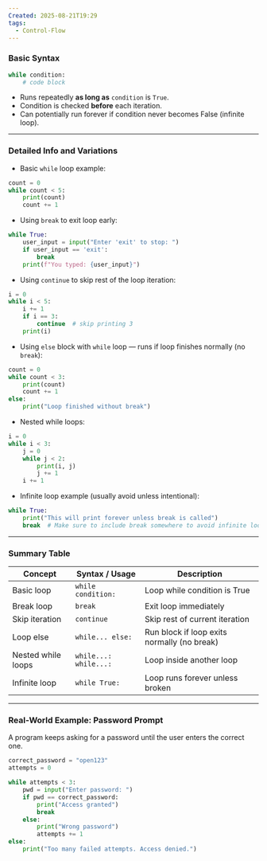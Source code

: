 ```yaml
---
Created: 2025-08-21T19:29
tags:
  - Control-Flow
---
```

### Basic Syntax

```Python
while condition:
    # code block
```

- Runs repeatedly **as long as** `condition` is `True`.
- Condition is checked **before** each iteration.
- Can potentially run forever if condition never becomes False (infinite loop).

---

### Detailed Info and Variations

- Basic `while` loop example:

```Python
count = 0
while count < 5:
    print(count)
    count += 1
```

- Using `break` to exit loop early:

```Python
while True:
    user_input = input("Enter 'exit' to stop: ")
    if user_input == 'exit':
        break
    print(f"You typed: {user_input}")
```

- Using `continue` to skip rest of the loop iteration:

```Python
i = 0
while i < 5:
    i += 1
    if i == 3:
        continue  # skip printing 3
    print(i)
```

- Using `else` block with `while` loop — runs if loop finishes normally (no `break`):

```Python
count = 0
while count < 3:
    print(count)
    count += 1
else:
    print("Loop finished without break")
```

- Nested while loops:

```Python
i = 0
while i < 3:
    j = 0
    while j < 2:
        print(i, j)
        j += 1
    i += 1
```

- Infinite loop example (usually avoid unless intentional):

```Python
while True:
    print("This will print forever unless break is called")
    break  # Make sure to include break somewhere to avoid infinite loop
```

---

### Summary Table

|Concept|Syntax / Usage|Description|
|---|---|---|
|Basic loop|`while condition:`|Loop while condition is True|
|Break loop|`break`|Exit loop immediately|
|Skip iteration|`continue`|Skip rest of current iteration|
|Loop else|`while... else:`|Run block if loop exits normally (no break)|
|Nested while loops|`while...: while...:`|Loop inside another loop|
|Infinite loop|`while True:`|Loop runs forever unless broken|

---

### Real-World Example: Password Prompt

A program keeps asking for a password until the user enters the correct one.

```Python
correct_password = "open123"
attempts = 0

while attempts < 3:
    pwd = input("Enter password: ")
    if pwd == correct_password:
        print("Access granted")
        break
    else:
        print("Wrong password")
        attempts += 1
else:
    print("Too many failed attempts. Access denied.")
```
